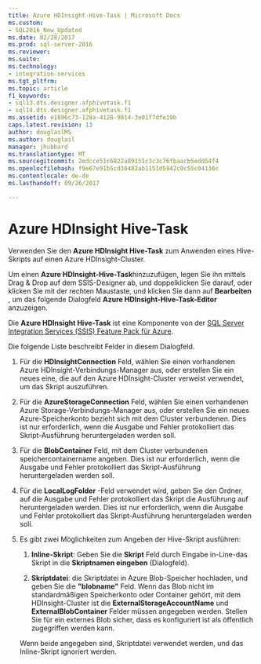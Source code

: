 ```yaml
---
title: Azure HDInsight-Hive-Task | Microsoft Docs
ms.custom:
- SQL2016_New_Updated
ms.date: 02/28/2017
ms.prod: sql-server-2016
ms.reviewer: 
ms.suite: 
ms.technology:
- integration-services
ms.tgt_pltfrm: 
ms.topic: article
f1_keywords:
- sql13.dts.designer.afphivetask.f1
- sql14.dts.designer.afphivetask.f1
ms.assetid: e1896c73-128a-4128-9814-3e01f7dfe19b
caps.latest.revision: 13
author: douglaslMS
ms.author: douglasl
manager: jhubbard
ms.translationtype: MT
ms.sourcegitcommit: 2edcce51c6822a89151c3c3c76fbaacb5edd54f4
ms.openlocfilehash: f9e67e91b5cd38482ab1151d5942c9c55c04136c
ms.contentlocale: de-de
ms.lasthandoff: 09/26/2017

---
```

# <a name="azure-hdinsight-hive-task"></a>Azure HDInsight Hive-Task
Verwenden Sie den **Azure HDInsight Hive-Task** zum Anwenden eines Hive-Skripts auf einen Azure HDInsight-Cluster.
     
Um einen **Azure HDInsight-Hive-Task**hinzuzufügen, legen Sie ihn mittels Drag &amp; Drop auf dem SSIS-Designer ab, und doppelklicken Sie darauf, oder klicken Sie mit der rechten Maustaste, und klicken Sie dann auf **Bearbeiten** , um das folgende Dialogfeld **Azure HDInsight-Hive-Task-Editor** anzuzeigen.  
  
Die **Azure HDInsight Hive-Task** ist eine Komponente von der [SQL Server Integration Services (SSIS) Feature Pack für Azure](../../integration-services/azure-feature-pack-for-integration-services-ssis.md).
  
 Die folgende Liste beschreibt Felder in diesem Dialogfeld.  
  
1.  Für die **HDInsightConnection** Feld, wählen Sie einen vorhandenen Azure HDInsight-Verbindungs-Manager aus, oder erstellen Sie ein neues eine, die auf den Azure HDInsight-Cluster verweist verwendet, um das Skript auszuführen.
  
2.  Für die **AzureStorageConnection** Feld, wählen Sie einen vorhandenen Azure Storage-Verbindungs-Manager aus, oder erstellen Sie ein neues Azure-Speicherkonto bezieht sich mit dem Cluster verbundenen. Dies ist nur erforderlich, wenn die Ausgabe und Fehler protokolliert das Skript-Ausführung heruntergeladen werden soll.
 
3.  Für die **BlobContainer** Feld, mit dem Cluster verbundenen speichercontainername angeben. Dies ist nur erforderlich, wenn die Ausgabe und Fehler protokolliert das Skript-Ausführung heruntergeladen werden soll.
  
4.  Für die **LocalLogFolder** -Feld verwendet wird, geben Sie den Ordner, auf die Ausgabe und Fehler protokolliert das Skript die Ausführung auf heruntergeladen werden. Dies ist nur erforderlich, wenn die Ausgabe und Fehler protokolliert das Skript-Ausführung heruntergeladen werden soll.   
  
5.  Es gibt zwei Möglichkeiten zum Angeben der Hive-Skript ausführen:
  
    1.  **Inline-Skript**: Geben Sie die **Skript** Feld durch Eingabe in-Line-das Skript in die **Skriptnamen eingeben** (Dialogfeld).
  
    2.  **Skriptdatei**: die Skriptdatei in Azure Blob-Speicher hochladen, und geben Sie die **"blobname"** Feld. Wenn das Blob nicht im standardmäßigen Speicherkonto oder Container gehört, mit dem HDInsight-Cluster ist die **ExternalStorageAccountName** und **ExternalBlobContainer** Felder müssen angegeben werden. Stellen Sie für ein externes Blob sicher, dass es konfiguriert ist als öffentlich zugegriffen werden kann.  
  
     Wenn beide angegeben sind, Skriptdatei verwendet werden, und das Inline-Skript ignoriert werden.

